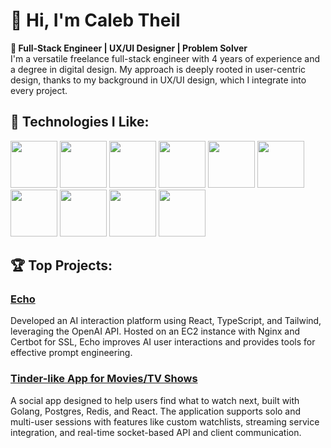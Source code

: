 # 👋 Hi, I'm Caleb Theil
**🚀 Full-Stack Engineer | UX/UI Designer | Problem Solver**<br/>
I'm a versatile freelance full-stack engineer with 4 years of experience and a degree in digital design. My approach is deeply rooted in user-centric design, thanks to my background in UX/UI design, which I integrate into every project.

## 🔧 Technologies I Like:
  
<img src="https://github.com/user-attachments/assets/8ce944d0-20ce-4a44-a584-924db2c6b4ac" height="75px">
<img src="https://github.com/user-attachments/assets/3038c573-d8c6-4de9-a72b-fdef4fdf279f" height="75px">
<img src="https://github.com/user-attachments/assets/a26c605f-c33e-4066-b965-7eb60d684bcb" height="75px">
<img src="https://github.com/user-attachments/assets/4b81b91b-7d70-4c50-8d97-d8b0d05288ba" height="75px">
<img src="https://github.com/user-attachments/assets/6c3828aa-f7ef-4417-883c-fe342edd8726" height="75px">
<img src="https://github.com/user-attachments/assets/27aecd64-ae60-4c5e-b084-09de6c3caf43" height="75px">
<img src="https://github.com/user-attachments/assets/edb2ed8f-8070-4152-9cb6-783f9afab5b7" height="75px">
<img src="https://github.com/user-attachments/assets/2b48724d-d0fd-4c5a-8897-010dee3f645e" height="75px">
<img src="https://github.com/user-attachments/assets/14a1ac47-d62e-406f-aa88-6e34fbb4bf81" height="75px">
<img src="https://github.com/user-attachments/assets/714f9ded-57d5-40fe-a02a-457021b8f47a" height="75px">



## 🏆 Top Projects:

### [Echo]()
Developed an AI interaction platform using React, TypeScript, and Tailwind, leveraging the OpenAI API. Hosted on an EC2 instance with Nginx and Certbot for SSL, Echo improves AI user interactions and provides tools for effective prompt engineering.

### [Tinder-like App for Movies/TV Shows]()
A social app designed to help users find what to watch next, built with Golang, Postgres, Redis, and React. The application supports solo and multi-user sessions with features like custom watchlists, streaming service integration, and real-time socket-based API and client communication.
